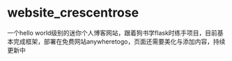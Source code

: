 # website_crescentrose
一个hello world级别的迷你个人博客网站，跟着狗书学flask时练手项目，目前基本完成框架，部署在免费网站anywheretogo，页面还需要美化与添加内容，持续更新中
